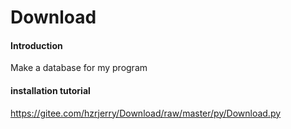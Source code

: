 # Download

#### Introduction
Make a database for my program

#### installation tutorial
https://gitee.com/hzrjerry/Download/raw/master/py/Download.py